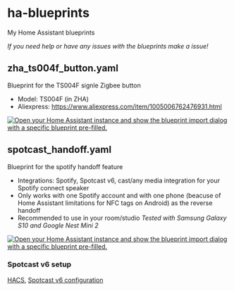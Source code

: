 # ha-blueprints
My Home Assistant blueprints

*If you need help or have any issues with the blueprints make a issue!*

## zha_ts004f_button.yaml
Blueprint for the TS004F signle Zigbee button
- Model: TS004F (in ZHA)
- Aliexpress: https://www.aliexpress.com/item/1005006762476931.html
  
[![Open your Home Assistant instance and show the blueprint import dialog with a specific blueprint pre-filled.](https://my.home-assistant.io/badges/blueprint_import.svg)](https://my.home-assistant.io/redirect/blueprint_import/?blueprint_url=https%3A%2F%2Fraw.githubusercontent.com%2FDanek309044%2Fha-blueprints%2Frefs%2Fheads%2Fmain%2Fzha_ts004f_button.yaml)

## spotcast_handoff.yaml
Blueprint for the spotify handoff feature
- Integrations: Spotify, Spotcast v6, cast/any media integration for your Spotify connect speaker
- Only works with one Spotify account and with one phone (beacuse of Home Assistant limitations for NFC tags on Android) as the reverse handoff
- Recommended to use in your room/studio
*Tested with Samsung Galaxy S10 and Google Nest Mini 2*

[![Open your Home Assistant instance and show the blueprint import dialog with a specific blueprint pre-filled.](https://my.home-assistant.io/badges/blueprint_import.svg)](https://my.home-assistant.io/redirect/blueprint_import/?blueprint_url=https%3A%2F%2Fraw.githubusercontent.com%2FDanek309044%2Fha-blueprints%2Frefs%2Fheads%2Fmain%2Fspotcast_handoff.yaml)

### Spotcast v6 setup
[HACS](https://my.home-assistant.io/redirect/hacs_repository/?owner=fondberg&repository=spotcast), [Spotcast v6 configuration](https://github.com/fondberg/spotcast/blob/dev/docs/config/spotcast_configuration.md)
